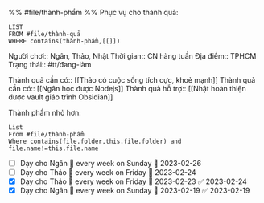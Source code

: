 %%
#file/thành-phẩm
%%
Phục vụ cho thành quả:
```dataview
LIST
FROM #file/thành-quả 
WHERE contains(thành-phẩm,[[]])
```
Người chơi:: Ngân, Thảo, Nhật
Thời gian:: CN hàng tuần
Địa điểm:: TPHCM
Trạng thái:: #tt/đang-làm 

Thành quả cần có:: [[Thảo có cuộc sống tích cực, khoẻ mạnh]]
Thành quả cần có:: [[Ngân học được Nodejs]]
Thành quả hỗ trợ:: [[Nhật hoàn thiện được vault giáo trình Obsidian]]

Thành phẩm nhỏ hơn:
```dataview
List 
From #file/thành-phẩm 
Where contains(file.folder,this.file.folder) and file.name!=this.file.name
```

- [ ] Dạy cho Ngân 🔁 every week on Sunday 🛫 2023-02-26
- [ ] Dạy cho Thảo 🔁 every week on Friday 🛫 2023-02-24
- [x] Dạy cho Thảo 🔁 every week on Friday 🛫 2023-02-23 ✅ 2023-02-24
- [x] Dạy cho Ngân 🔁 every week on Sunday 🛫 2023-02-19 ✅ 2023-02-19
